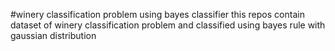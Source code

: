 #winery classification problem using bayes classifier
this repos contain dataset of winery classification problem and classified using bayes rule with gaussian distribution
